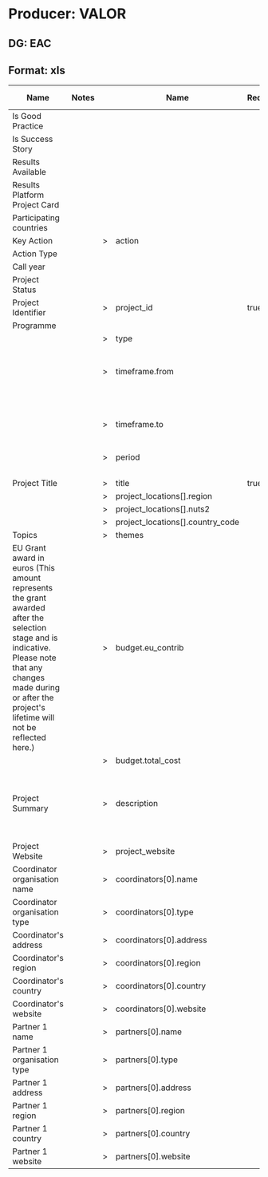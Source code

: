 # Producer: VALOR
## DG: EAC
## Format: xls

| Name                                                                                                                                                                                                                 | Notes |   | Name                             | Required | Notes | () | Default value | Additional logic                                      | Input                                                                                                                                                                                                                                                                                                                                                           | Output                                                                                                                                                                                                                                                                                                                                                          |
|----------------------------------------------------------------------------------------------------------------------------------------------------------------------------------------------------------------------|-------|---|----------------------------------|----------|-------|----|---------------|-------------------------------------------------------|-----------------------------------------------------------------------------------------------------------------------------------------------------------------------------------------------------------------------------------------------------------------------------------------------------------------------------------------------------------------|-----------------------------------------------------------------------------------------------------------------------------------------------------------------------------------------------------------------------------------------------------------------------------------------------------------------------------------------------------------------|
| Is Good Practice                                                                                                                                                                                                     |       |   |                                  |          |       |    |               |                                                       |                                                                                                                                                                                                                                                                                                                                                                 |                                                                                                                                                                                                                                                                                                                                                                 |
| Is Success Story                                                                                                                                                                                                     |       |   |                                  |          |       |    |               |                                                       |                                                                                                                                                                                                                                                                                                                                                                 |                                                                                                                                                                                                                                                                                                                                                                 |
| Results Available                                                                                                                                                                                                    |       |   |                                  |          |       |    |               |                                                       |                                                                                                                                                                                                                                                                                                                                                                 |                                                                                                                                                                                                                                                                                                                                                                 |
| Results Platform Project Card                                                                                                                                                                                        |       |   |                                  |          |       |    |               |                                                       |                                                                                                                                                                                                                                                                                                                                                                 |                                                                                                                                                                                                                                                                                                                                                                 |
| Participating countries                                                                                                                                                                                              |       |   |                                  |          |       |    |               |                                                       |                                                                                                                                                                                                                                                                                                                                                                 |                                                                                                                                                                                                                                                                                                                                                                 |
| Key Action                                                                                                                                                                                                           |       | > | action                           |          |       |    |               |                                                       | 'Learning Mobility of Individuals'                                                                                                                                                                                                                                                                                                                              | 'Learning Mobility of Individuals'                                                                                                                                                                                                                                                                                                                              |
| Action Type                                                                                                                                                                                                          |       |   |                                  |          |       |    |               |                                                       | 'School education staff mobility'                                                                                                                                                                                                                                                                                                                               |                                                                                                                                                                                                                                                                                                                                                                 |
| Call year                                                                                                                                                                                                            |       |   |                                  |          |       |    |               |                                                       | 2014                                                                                                                                                                                                                                                                                                                                                            |                                                                                                                                                                                                                                                                                                                                                                 |
| Project Status                                                                                                                                                                                                       |       |   |                                  |          |       |    |               |                                                       | 'finalized'                                                                                                                                                                                                                                                                                                                                                     |                                                                                                                                                                                                                                                                                                                                                                 |
| Project Identifier                                                                                                                                                                                                   |       | > | project_id                       | true     |       | () |               | =                                                     | '2014-1-DE03-KA101-000430'                                                                                                                                                                                                                                                                                                                                      | '2014-1-DE03-KA101-000430'                                                                                                                                                                                                                                                                                                                                      |
| Programme                                                                                                                                                                                                            |       |   |                                  |          |       | () |               |                                                       | 'Erasmus+'                                                                                                                                                                                                                                                                                                                                                      |                                                                                                                                                                                                                                                                                                                                                                 |
|                                                                                                                                                                                                                      |       | > | type                             |          |       | () |               | split                                                 | 'Standard'                                                                                                                                                                                                                                                                                                                                                      | ['standard']                                                                                                                                                                                                                                                                                                                                                    |
|                                                                                                                                                                                                                      |       | > | timeframe.from                   |          |       | () |               | Formats date from DD/MM/YYYY to ISO 8601 date format. | '05/01/2018'                                                                                                                                                                                                                                                                                                                                                    | '2018-01-04T23:00:00.000Z'                                                                                                                                                                                                                                                                                                                                      |
|                                                                                                                                                                                                                      |       | > | timeframe.to                     |          |       | () |               | Formats date from DD/MM/YYYY to ISO 8601 date format. | '05/01/2018'                                                                                                                                                                                                                                                                                                                                                    | '2018-01-04T23:00:00.000Z'                                                                                                                                                                                                                                                                                                                                      |
|                                                                                                                                                                                                                      |       | > | period                           |          |       | () |               | =                                                     | '2000-2006'                                                                                                                                                                                                                                                                                                                                                     | '2000-2006'                                                                                                                                                                                                                                                                                                                                                     |
|                                                                                                                                                                                                                      |       |   |                                  |          |       | () |               |                                                       |                                                                                                                                                                                                                                                                                                                                                                 |                                                                                                                                                                                                                                                                                                                                                                 |
| Project Title                                                                                                                                                                                                        |       | > | title                            | true     |       | () |               | =                                                     | 'On the tracks of Hercules'                                                                                                                                                                                                                                                                                                                                     | 'On the tracks of Hercules'                                                                                                                                                                                                                                                                                                                                     |
|                                                                                                                                                                                                                      |       | > | project_locations[].region       |          |       | () |               | =                                                     | 'GREECE'                                                                                                                                                                                                                                                                                                                                                        | 'GREECE'                                                                                                                                                                                                                                                                                                                                                        |
|                                                                                                                                                                                                                      |       | > | project_locations[].nuts2        |          |       | () |               | =                                                     | 'EL0'                                                                                                                                                                                                                                                                                                                                                           | 'EL0'                                                                                                                                                                                                                                                                                                                                                           |
|                                                                                                                                                                                                                      |       | > | project_locations[].country_code |          |       | () |               | =                                                     | 'EL'                                                                                                                                                                                                                                                                                                                                                            | 'EL'                                                                                                                                                                                                                                                                                                                                                            |
| Topics                                                                                                                                                                                                               |       | > | themes                           |          |       | () |               | split                                                 | 'Agriculture; energy '                                                                                                                                                                                                                                                                                                                                          | ['agriculture','energy']                                                                                                                                                                                                                                                                                                                                        |
| EU Grant award in euros (This amount represents the grant awarded after the selection stage and is indicative. Please note that any changes made during or after the project's lifetime will not be reflected here.) |       | > | budget.eu_contrib                |          |       | () |               | replace                                               | 'EUR 1 500 000'                                                                                                                                                                                                                                                                                                                                                 | '1500000'                                                                                                                                                                                                                                                                                                                                                       |
|                                                                                                                                                                                                                      |       | > | budget.total_cost                |          |       | () |               | replace                                               | 'EUR 1 500 000'                                                                                                                                                                                                                                                                                                                                                 | '1500000'                                                                                                                                                                                                                                                                                                                                                       |
| Project Summary                                                                                                                                                                                                      |       | > | description                      |          |       | () |               | =                                                     | 'The colour of the sky never had much effect on the irksome rail trip between Greece's two principal cities of Athens and Thessaloniki: passengers had to wait for hours since there was only one set of tracks for trains travelling in both directions. Now all this has changed thanks to a huge programme carried out with the help of the European Union.' | ''The colour of the sky never had much effect on the irksome rail trip between Greece's two principal cities of Athens and Thessaloniki: passengers had to wait for hours since there was only one set of tracks for trains travelling in both directions. Now all this has changed thanks to a huge programme carried out with the help of the European Union. |
| Project Website                                                                                                                                                                                                      |       | > | project_website                  |          |       | () |               | =                                                     | 'http://ec.europa.eu/regional_policy/en/projects/greece/on-the-tracks-of-hercules'                                                                                                                                                                                                                                                                              | 'http://ec.europa.eu/regional_policy/en/projects/greece/on-the-tracks-of-hercules'                                                                                                                                                                                                                                                                              |
| Coordinator organisation  name                                                                                                                                                                                       |       | > | coordinators[0].name             |          |       | () |               | =                                                     | 'Hercules'                                                                                                                                                                                                                                                                                                                                                      | 'Hercules'                                                                                                                                                                                                                                                                                                                                                      |
| Coordinator organisation type                                                                                                                                                                                        |       | > | coordinators[0].type             |          |       | () |               | =                                                     | 'Other'                                                                                                                                                                                                                                                                                                                                                         | 'Other'                                                                                                                                                                                                                                                                                                                                                         |
| Coordinator's address                                                                                                                                                                                                |       | > | coordinators[0].address          |          |       | () |               | =                                                     | '12 Rue Guillaume. J. Kroll'                                                                                                                                                                                                                                                                                                                                    | '12 Rue Guillaume. J. Kroll'                                                                                                                                                                                                                                                                                                                                    |
| Coordinator's region                                                                                                                                                                                                 |       | > | coordinators[0].region           |          |       | () |               | =                                                     | 'Luxembourg'                                                                                                                                                                                                                                                                                                                                                    | 'Luxembourg'                                                                                                                                                                                                                                                                                                                                                    |
| Coordinator's country                                                                                                                                                                                                |       | > | coordinators[0].country          |          |       | () |               | =                                                     | 'FR'                                                                                                                                                                                                                                                                                                                                                            | 'FR'                                                                                                                                                                                                                                                                                                                                                            |
| Coordinator's website                                                                                                                                                                                                |       | > | coordinators[0].website          |          |       | () |               | =                                                     | 'https://www.partner1.com'                                                                                                                                                                                                                                                                                                                                      | 'https://www.partner1.com'                                                                                                                                                                                                                                                                                                                                      |
| Partner 1 name                                                                                                                                                                                                       |       | > | partners[0].name                 |          |       | () |               | =                                                     | 'Hercules'                                                                                                                                                                                                                                                                                                                                                      | 'Hercules'                                                                                                                                                                                                                                                                                                                                                      |
| Partner 1 organisation type                                                                                                                                                                                          |       | > | partners[0].type                 |          |       | () |               | =                                                     | 'Other'                                                                                                                                                                                                                                                                                                                                                         | 'Other'                                                                                                                                                                                                                                                                                                                                                         |
| Partner 1 address                                                                                                                                                                                                    |       | > | partners[0].address              |          |       | () |               | =                                                     | '12 Rue Guillaume. J. Kroll'                                                                                                                                                                                                                                                                                                                                    | '12 Rue Guillaume. J. Kroll'                                                                                                                                                                                                                                                                                                                                    |
| Partner 1 region                                                                                                                                                                                                     |       | > | partners[0].region               |          |       | () |               | =                                                     | 'Luxembourg'                                                                                                                                                                                                                                                                                                                                                    | 'Luxembourg'                                                                                                                                                                                                                                                                                                                                                    |
| Partner 1 country                                                                                                                                                                                                    |       | > | partners[0].country              |          |       | () |               | =                                                     | 'FR'                                                                                                                                                                                                                                                                                                                                                            | 'FR'                                                                                                                                                                                                                                                                                                                                                            |
| Partner 1 website                                                                                                                                                                                                    |       | > | partners[0].website              |          |       | () |               | =                                                     | 'https://www.partner1.com'                                                                                                                                                                                                                                                                                                                                      | 'https://www.partner1.com'                                                                                                                                                                                                                                                                                                                                      |

